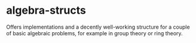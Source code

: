 # algebra-structs

Offers implementations and a decently well-working structure for a couple of basic
algebraic problems, for example in group theory or ring theory.
